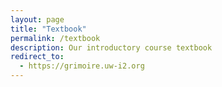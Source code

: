 ```yaml
---
layout: page
title: "Textbook"
permalink: /textbook
description: Our introductory course textbook
redirect_to:
  - https://grimoire.uw-i2.org
---
```

